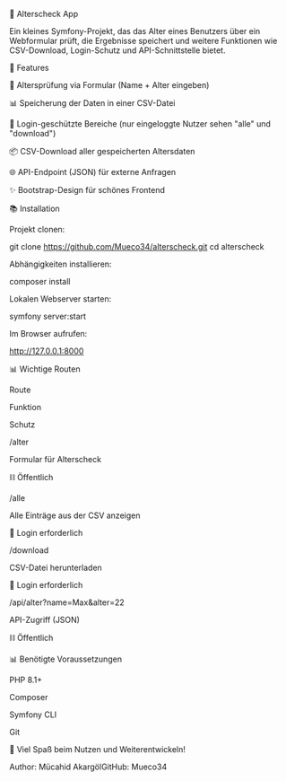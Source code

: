 🧐 Alterscheck App

Ein kleines Symfony-Projekt, das das Alter eines Benutzers über ein Webformular prüft, die Ergebnisse speichert und weitere Funktionen wie CSV-Download, Login-Schutz und API-Schnittstelle bietet.

🔹 Features

🔢 Altersprüfung via Formular (Name + Alter eingeben)

📊 Speicherung der Daten in einer CSV-Datei

👥 Login-geschützte Bereiche (nur eingeloggte Nutzer sehen "alle" und "download")

📦 CSV-Download aller gespeicherten Altersdaten

🌐 API-Endpoint (JSON) für externe Anfragen

✨ Bootstrap-Design für schönes Frontend

📚 Installation

Projekt clonen:

git clone https://github.com/Mueco34/alterscheck.git
cd alterscheck

Abhängigkeiten installieren:

composer install

Lokalen Webserver starten:

symfony server:start

Im Browser aufrufen:

http://127.0.0.1:8000

📊 Wichtige Routen

Route

Funktion

Schutz

/alter

Formular für Alterscheck

⛓ Öffentlich

/alle

Alle Einträge aus der CSV anzeigen

🔐 Login erforderlich

/download

CSV-Datei herunterladen

🔐 Login erforderlich

/api/alter?name=Max&alter=22

API-Zugriff (JSON)

⛓ Öffentlich

📊 Benötigte Voraussetzungen

PHP 8.1+

Composer

Symfony CLI

Git

💜 Viel Spaß beim Nutzen und Weiterentwickeln!

Author: Mücahid AkargölGitHub: Mueco34
